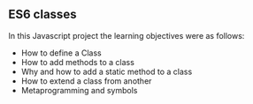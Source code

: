 ## ES6 classes<br>
In this Javascript project the learning objectives were as follows:

- How to define a Class
- How to add methods to a class
- Why and how to add a static method to a class
- How to extend a class from another
- Metaprogramming and symbols
